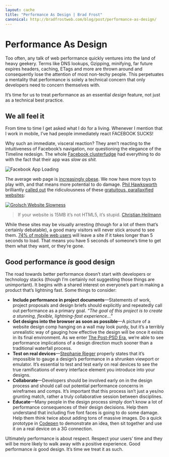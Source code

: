 ```yaml
---
layout: cache
title: "Performance As Design | Brad Frost"
canonical: http://bradfrostweb.com/blog/post/performance-as-design/
---
```


# Performance As Design

Too often, any talk of web performance quickly ventures into the land of heavy geekery. Terms like DNS lookups, Gzipping, minifying, far future expires headers, caching, ETags and more are thrown around and consequently lose the attention of most non-techy people. This perpetuates a mentality that performance is solely a technical concern that only developers need to concern themselves with.

It’s time for us to treat performance as an essential *design* feature, not just as a technical best practice.

## We all feel it

From time to time I get asked what I do for a living. Whenever I mention that I work in mobile, I’ve had people immediately react FACEBOOK SUCKS!

Why such an immediate, visceral reaction? They aren’t reacting to the intuitiveness of Facebook’s navigation, nor questioning the elegance of the Timeline redesign. The whole [Facebook clusterfudge](http://techcrunch.com/2012/09/11/mark-zuckerberg-our-biggest-mistake-with-mobile-was-betting-too-much-on-html5/) had everything to do with the fact that their app was *slow as shit.*

![Facebook App Loading](http://bradfrost.com/wp-content/uploads/2013/01/49-fb-loading.png)

The average web page is [increasingly obese](http://www.webperformancetoday.com/2012/05/24/average-web-page-size-1-mb/). We now have more toys to play with, and that means more potential to do damage. [Phil Hawksworth](http://hawksworx.com/) brilliantly [called out](https://twitter.com/philhawksworth/status/223805766161797121) the ridiculousness of these [gratuitous, parallaxified websites](http://www.milwaukeepolicenews.com):

[![Grolsch Website Slowness](http://bradfrost.com/wp-content/uploads/2013/01/phil.jpg)](https://twitter.com/philhawksworth/status/223805766161797121)

> If your website is 15MB it’s not HTML5, it’s stupid. [Christian Heilmann](https://hacks.mozilla.org/2012/10/broken-promises-of-html5-and-whats-next-a-presentation-at-html5devconf/%20)

While these sites may be visually arresting (though for a lot of them that’s certainly debatable), a good many visitors will never stick around to see them. [74% of mobile web users](http://www.digitalmall.us/1150/smartphone-users-frustrated-with-mobile-web-experience/) will leave a site if it takes longer than 5 seconds to load. That means you have 5 seconds of someone’s time to get them what they want, or they’re gone.

## Good performance *is* good design

The road towards better performance doesn’t start with developers or technology stacks (though I’m certainly not suggesting those things are unimportant). It begins with a shared interest on everyone’s part in making a product that’s lightning fast. Some things to consider:

- **Include performance in project documents**—Statements of work, project proposals and design briefs should explicitly and repeatedly call out performance as a primary goal. *“The goal of this project is to create a stunning, flexible, lightning-fast experience…”*
- **Get designs into the browser as soon as possible**—A picture of a website design comp hanging on a wall may look purdy, but it’s a terribly unrealistic way of gauging how effective the design will be once it exists in its final environment. As we enter [The Post-PSD Era](http://bradfrost.com/blog/post/the-post-psd-era/), we’re able to see performance implications of a design direction much sooner than a traditional waterfall process.
- **Test on real devices**—[Stephanie Rieger](http://stephanierieger.com/on-designing-content-out-a-response-to-zeldman-and-others/) properly states that it’s impossible to gauge a design’s performance in a shrunken viewport or emulator. It’s essential to test and test early on real devices to see the true ramifications of every interface element you introduce into your designs.
- **Collaborate**—Developers should be involved early on in the design process and should call out potential performance concerns in wireframes and comps. It’s important that this process isn’t just a yes/no grunting match, rather a truly collaborative session between disciplines.
- **Educate**—Many people in the design process simply don’t know a lot of performance consequences of their design decisions. Help them understand that including five font faces is going to do some damage. Help them think twice about adding tons of massive images. Do a quick prototype in [Codepen](http://codepen.io/) to demonstrate an idea, then sit together and use it on a real device on a 3G connection.

Ultimately performance is about respect. Respect your users’ time and they will be more likely to walk away with a positive experience. Good performance *is* good design. It’s time we treat it as such.
